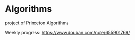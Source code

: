 # Algorithms
project of Princeton Algorithms

Weekly progress:
https://www.douban.com/note/655901769/
